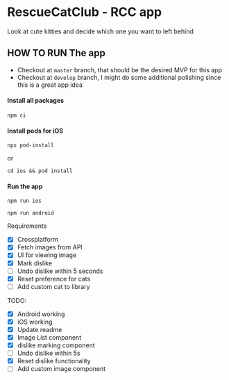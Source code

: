 # RescueCatClub - RCC app

Look at cute kitties and decide which one you want to left behind

## HOW TO RUN The app

- Checkout at `master` branch, that should be the desired MVP for this app
- Checkout at `develop` branch, I might do some additional polishing since this is a great app idea

#### Install all packages

```
npm ci 
```

#### Install pods for iOS

```
npx pod-install
```

or

```
cd ios && pod install 
```

#### Run the app

```
npm run ios
```

```
npm run android
```

Requirements

- [x] Crossplatform
- [x] Fetch images from API
- [x] UI for viewing image
- [x] Mark dislike
- [ ] Undo dislike within 5 seconds
- [x] Reset preference for cats
- [ ] Add custom cat to library

TODO:

- [x] Android working
- [x] iOS working
- [x] Update readme
- [X] Image List component
- [X] dislike marking component
- [ ] Undo dislike within 5s
- [X] Reset dislike functionality
- [ ] Add custom image component
